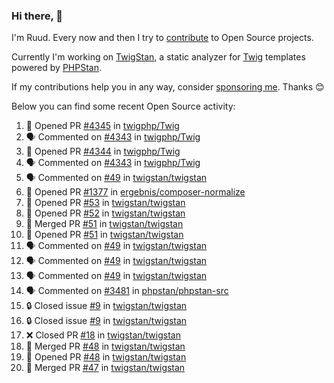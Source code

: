 ### Hi there, 👋

I'm Ruud. Every now and then I try to [contribute](https://github.com/pulls?q=+is%3Apr+author%3Aruudk+archived%3Afalse+is%3Apublic+) to Open Source projects.

Currently I'm working on [TwigStan](https://github.com/twigstan), a static analyzer for [Twig](https://twig.symfony.com/) templates powered by [PHPStan](https://phpstan.org/).

If my contributions help you in any way, consider [sponsoring me](https://github.com/sponsors/ruudk). Thanks 😊

Below you can find some recent Open Source activity:

<!--START_SECTION:activity-->
1. 💪 Opened PR [#4345](https://github.com/twigphp/Twig/pull/4345) in [twigphp/Twig](https://github.com/twigphp/Twig)
2. 🗣 Commented on [#4343](https://github.com/twigphp/Twig/issues/4343#issuecomment-2376645976) in [twigphp/Twig](https://github.com/twigphp/Twig)
3. 💪 Opened PR [#4344](https://github.com/twigphp/Twig/pull/4344) in [twigphp/Twig](https://github.com/twigphp/Twig)
4. 🗣 Commented on [#4343](https://github.com/twigphp/Twig/issues/4343#issuecomment-2376606865) in [twigphp/Twig](https://github.com/twigphp/Twig)
5. 🗣 Commented on [#49](https://github.com/twigstan/twigstan/pull/49#issuecomment-2376506728) in [twigstan/twigstan](https://github.com/twigstan/twigstan)
6. 💪 Opened PR [#1377](https://github.com/ergebnis/composer-normalize/pull/1377) in [ergebnis/composer-normalize](https://github.com/ergebnis/composer-normalize)
7. 💪 Opened PR [#53](https://github.com/twigstan/twigstan/pull/53) in [twigstan/twigstan](https://github.com/twigstan/twigstan)
8. 💪 Opened PR [#52](https://github.com/twigstan/twigstan/pull/52) in [twigstan/twigstan](https://github.com/twigstan/twigstan)
9. 🎉 Merged PR [#51](https://github.com/twigstan/twigstan/pull/51) in [twigstan/twigstan](https://github.com/twigstan/twigstan)
10. 💪 Opened PR [#51](https://github.com/twigstan/twigstan/pull/51) in [twigstan/twigstan](https://github.com/twigstan/twigstan)
11. 🗣 Commented on [#49](https://github.com/twigstan/twigstan/pull/49#issuecomment-2376413492) in [twigstan/twigstan](https://github.com/twigstan/twigstan)
12. 🗣 Commented on [#49](https://github.com/twigstan/twigstan/pull/49#issuecomment-2376344053) in [twigstan/twigstan](https://github.com/twigstan/twigstan)
13. 🗣 Commented on [#49](https://github.com/twigstan/twigstan/pull/49#issuecomment-2376308485) in [twigstan/twigstan](https://github.com/twigstan/twigstan)
14. 🗣 Commented on [#3481](https://github.com/phpstan/phpstan-src/pull/3481#issuecomment-2374496285) in [phpstan/phpstan-src](https://github.com/phpstan/phpstan-src)
15. 🔒 Closed issue [#9](https://github.com/twigstan/twigstan/issues/9) in [twigstan/twigstan](https://github.com/twigstan/twigstan)
16. 🔒 Closed issue [#9](https://github.com/twigstan/twigstan/issues/9) in [twigstan/twigstan](https://github.com/twigstan/twigstan)
17. ❌ Closed PR [#18](https://github.com/twigstan/twigstan/pull/18) in [twigstan/twigstan](https://github.com/twigstan/twigstan)
18. 🎉 Merged PR [#48](https://github.com/twigstan/twigstan/pull/48) in [twigstan/twigstan](https://github.com/twigstan/twigstan)
19. 💪 Opened PR [#48](https://github.com/twigstan/twigstan/pull/48) in [twigstan/twigstan](https://github.com/twigstan/twigstan)
20. 🎉 Merged PR [#47](https://github.com/twigstan/twigstan/pull/47) in [twigstan/twigstan](https://github.com/twigstan/twigstan)
<!--END_SECTION:activity-->
